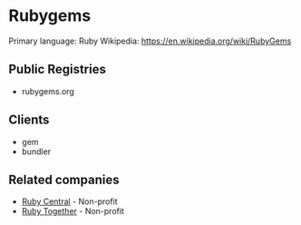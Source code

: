 # Rubygems

Primary language: Ruby
Wikipedia: https://en.wikipedia.org/wiki/RubyGems

## Public Registries

- rubygems.org

## Clients

- gem
- bundler

## Related companies

- [Ruby Central](http://rubycentral.org/) - Non-profit
- [Ruby Together](https://rubytogether.org/) - Non-profit
